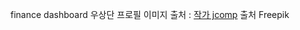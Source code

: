 
finance dashboard 우상단 프로필 이미지 출처 : <a href="https://kr.freepik.com/free-vector/smiling-people-avatar-set-different-men-and-women-characters-collection_13663484.htm#query=%EC%82%AC%EB%9E%8C%20%EC%9D%B4%EB%AA%A8%ED%8B%B0%EC%BD%98&position=2&from_view=keyword&track=ais&uuid=b1d7f85d-fada-4845-ba4d-e3b1c9775732">
작가 jcomp</a> 출처 Freepik
